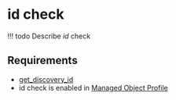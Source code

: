 # id check

<!-- prettier-ignore -->
!!! todo
    Describe *id* check

## Requirements

* [get_discovery_id](../../scripts-reference/get_discovery_id.md)
* id check is enabled in [Managed Object Profile](../../concepts/managed-object-profile/index.md)

